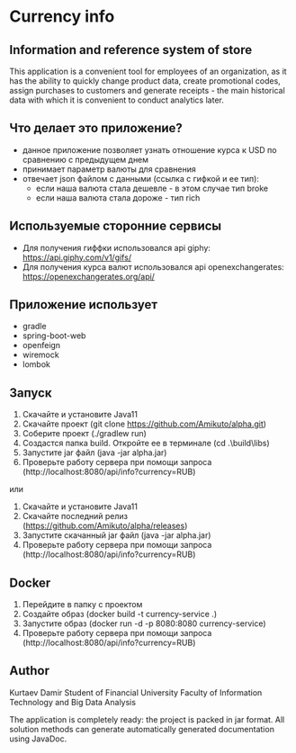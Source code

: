 # Currency info

<h2> Information and reference system of store </h2>

This application is a convenient tool for employees of an organization,
as it has the ability to quickly change product data, create promotional codes,
assign purchases to customers and generate receipts - the main historical data with which it is convenient to
conduct analytics later.


<h2> Что делает это приложение? </h2>

+ данное приложение позволяет узнать отношение курса к USD по сравнению с предыдущем днем
+ принимает параметр валюты для сравнения
+ отвечает json файлом с данными (ссылка с гифкой и ее тип):
  * если наша валюта стала дешевле - в этом случае тип broke
  * если наша валюта стала дороже - тип rich
  
  
<h2> Используемые сторонние сервисы</h2>

+ Для получения гиффки использовался api giphy: https://api.giphy.com/v1/gifs/
+ Для получения курса валют использовался api openexchangerates: https://openexchangerates.org/api/
  

<h2> Приложение использует </h2>

+ gradle
+ spring-boot-web
+ openfeign
+ wiremock
+ lombok


<h2> Запуск </h2>

1. Скачайте и установите Java11
2. Скачайте проект (git clone https://github.com/Amikuto/alpha.git)
3. Соберите проект (./gradlew run)
4. Создастся папка build. Откройте ее в терминале (cd .\build\libs\)
5. Запустите jar файл (java -jar alpha.jar)
6. Проверьте работу сервера при помощи запроса (http://localhost:8080/api/info?currency=RUB)

или

1. Скачайте и установите Java11
2. Скачайте последний релиз (https://github.com/Amikuto/alpha/releases)
3. Запустите скачанный jar файл (java -jar alpha.jar)
4. Проверьте работу сервера при помощи запроса (http://localhost:8080/api/info?currency=RUB)


<h2> Docker </h2>

1. Перейдите в папку с проектом
2. Создайте образ (docker build -t currency-service .)
3. Запустите образ (docker run -d -p 8080:8080 currency-service)
4. Проверьте работу сервера при помощи запроса (http://localhost:8080/api/info?currency=RUB)


<h2> Author </h2>

Kurtaev Damir
Student of Financial University
Faculty of Information Technology and Big Data Analysis

The application is completely ready: the project is packed in  jar format. All solution methods can generate automatically generated documentation using JavaDoc.